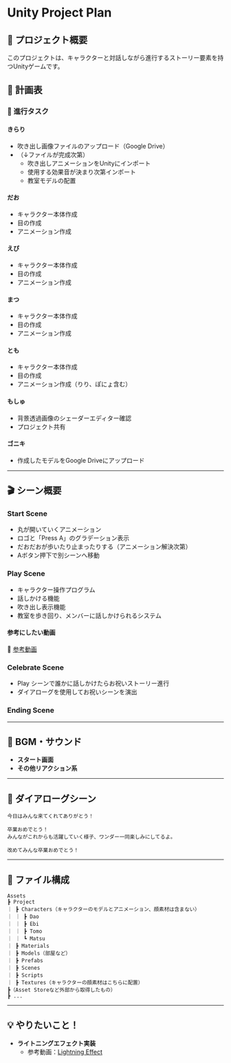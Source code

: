 # Unity Project Plan

## 🎯 プロジェクト概要

このプロジェクトは、キャラクターと対話しながら進行するストーリー要素を持つUnityゲームです。

## 📝 計画表

### 📌 **進行タスク**

#### **きらり**
- 吹き出し画像ファイルのアップロード（Google Drive）
- （↓ファイルが完成次第）
  - 吹き出しアニメーションをUnityにインポート
  - 使用する効果音が決まり次第インポート
  - 教室モデルの配置

#### **だお**
- キャラクター本体作成
- 目の作成
- アニメーション作成

#### **えび**
- キャラクター本体作成
- 目の作成
- アニメーション作成

#### **まつ**
- キャラクター本体作成
- 目の作成
- アニメーション作成

#### **とも**
- キャラクター本体作成
- 目の作成
- アニメーション作成（りり、ぽにょ含む）

#### **もしゅ**
- 背景透過画像のシェーダーエディター確認
- プロジェクト共有

#### **ゴニキ**
- 作成したモデルをGoogle Driveにアップロード

---

## 🎬 シーン概要

### **Start Scene**
- 丸が開いていくアニメーション
- ロゴと「Press A」のグラデーション表示
- だおだおが歩いたり止まったりする（アニメーション解決次第）
- Aボタン押下で別シーンへ移動

### **Play Scene**
- キャラクター操作プログラム
- 話しかける機能
- 吹き出し表示機能
- 教室を歩き回り、メンバーに話しかけられるシステム

#### **参考にしたい動画**
🔗 [参考動画](https://youtu.be/ta_L_qoMaqc)

### **Celebrate Scene**
- Play シーンで誰かに話しかけたらお祝いストーリー進行
- ダイアローグを使用してお祝いシーンを演出

### **Ending Scene**

---

## 🎵 BGM・サウンド

- **スタート画面**
- **その他リアクション系**

---

## 💬 ダイアローグシーン

```
今日はみんな来てくれてありがとう！

卒業おめでとう！
みんながこれからも活躍していく様子、ワンダー一同楽しみにしてるよ。

改めてみんな卒業おめでとう！
```

---

## 📁 ファイル構成

```
Assets
┣ Project
｜ ┣ Characters（キャラクターのモデルとアニメーション、顔素材は含まない）
｜ ｜ ┣ Dao
｜ ｜ ┣ Ebi
｜ ｜ ┣ Tomo
｜ ｜ ┗ Matsu
｜ ┣ Materials
｜ ┣ Models（部屋など）
｜ ┣ Prefabs
｜ ┣ Scenes
｜ ┣ Scripts
｜ ┣ Textures（キャラクターの顔素材はこちらに配置）
┣（Asset Storeなど外部から取得したもの）
┣ ...
```

---

## 💡 やりたいこと！

- **ライトニングエフェクト実装**
  - 参考動画：[Lightning Effect](https://www.youtube.com/watch?v=JVkv-hU0TmY)
